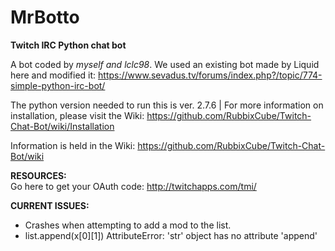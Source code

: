 # MrBotto
<b>Twitch IRC Python chat bot</b>

A bot coded by <i>myself and lclc98</i>. We used an existing bot made by Liquid here and modified it: https://www.sevadus.tv/forums/index.php?/topic/774-simple-python-irc-bot/

The python version needed to run this is ver. 2.7.6 | For more information on installation, please visit the Wiki: https://github.com/RubbixCube/Twitch-Chat-Bot/wiki/Installation

Information is held in the Wiki: https://github.com/RubbixCube/Twitch-Chat-Bot/wiki

<b>RESOURCES:</b>  
Go here to get your OAuth code: http://twitchapps.com/tmi/ 

<b>CURRENT ISSUES:</b>
- Crashes when attempting to add a mod to the list.
-   list.append(x[0][1])
  AttributeError: 'str' object has no attribute 'append'
